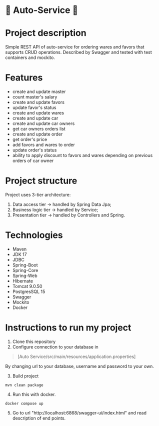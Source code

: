 # :car: Auto-Service :car:
# Project description
Simple REST API of auto-service for ordering wares and favors that supports CRUD operations. Described by Swagger and tested with test containers and mockito.
# Features
- create and update master
- count master's salary
- create and update favors
- update favor's status
- create and update wares
- create and update car
- create and update car owners
- get car owners orders list
- create and update order
- get order's price
- add favors and wares to order
- update order's status
- ability to apply discount to favors and wares depending on previous orders of car owner
# Project structure
Project uses 3-tier architecture:
1. Data access tier -> handled by Spring Data Jpa;
2. Business logic tier -> handled by Service;
3. Presentation tier -> handled by Controllers and Spring.
# Technologies
- Maven
- JDK 17
- JDBC
- Spring-Boot
- Spring-Core
- Spring-Web
- Hibernate
- Tomcat 9.0.50
- PostgresSQL 15
- Swagger
- Mockito
- Docker
# Instructions to run my project
1. Clone this repository <br/>
2. Configure connection to your database in
> [Auto Service/src/main/resources/application.properties]

By changing url to your database, username and password to your own. <br/>

3. Build project
```shell
mvn clean package
```

4. Run this with docker. <br/>
```shell
docker compose up
```
5. Go to url "http://localhost:6868/swagger-ui/index.html" and read description of end points.